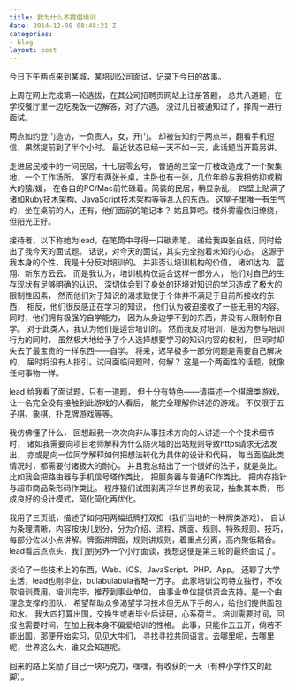 ```yaml
---
title: 我为什么不提倡培训
date: 2014-12-08 08:48:21 Z
categories:
- blog
layout: post
---
```


今日下午两点来到某城，某培训公司面试，记录下今日的故事。

上周在网上完成第一轮选拔，在其公司招聘页网站上注册答题，
总共八道题，在学校餐厅里一边吃晚饭一边解答，对了六道。
没过几日被通知过了，择周一进行面试。

两点如约登门造访，一负责人，女，开门。
却被告知约于两点半，翻看手机短信，果然提前到了半个小时。
最近状态已经一天不如一天，此话题当开篇另讲。

走进居民楼中的一间民居，十七层零幺号，
普通的三室一厅被改造成了一个聚集地，一个工作场所。
客厅有两张长桌，主卧也有一张，几位年龄与我相仿抑或稍大的猿/媛，
在各自的PC/Mac前忙碌着。简装的民居，稍显杂乱，
四壁上贴满了诸如Ruby技术架构、JavaScript技术架构等等乱入的东西。
这屋子里唯一有生气的，坐在桌前的人，还有，他们面前的笔记本？
姑且算吧。楼外雾霾依旧缭绕，但阳光正好。

接待者，以下称她为lead，在笔筒中寻得一只碳素笔，
递给我四张白纸，同时给出了我今天的面试题。
话说，对今天的面试，其实完全抱着未知的心态。
这源于我本身的个性，我是十分反对培训的。
并非否认培训机构的价值，
诸如达内、蓝翔、新东方云云。
而是我认为，培训机构仅适合这样一部分人，
他们对自己的生存现状有足够明确的认识，
深切体会到了身处的环境对知识的学习造成了极大的限制性因素，
然而他们对于知识的渴求致使于个体并不满足于目前所接收的东西，
相反，他们很反感正在学习的知识，
他们认为被迫接收了一些无用的内容。
同时，他们拥有极强的自学能力，
因为从身边学不到的东西，并没有人限制你自学。
对于此类人，我认为他们是适合培训的。
然而我反对培训，是因为参与培训行为的同时，
虽然极大地给予了个人选择想要学习的知识内容的权利，
但同时却失去了最宝贵的一样东西——自学。
将来，迟早极多一部分问题是需要自己解决的，
届时将没有人指引。试问面临问题时，何解？
这是一个两面性的话题，就像任何事物一样。

lead 给我看了面试题，只有一道题，
但十分有特色——请描述一个棋牌类游戏，
让一名完全没有接触到此游戏的人看后，
能完全理解你讲述的游戏。
不仅限于五子棋、象棋、扑克牌游戏等等。

我仿佛懂了什么，
回想起我一次次向非从事技术方向的人讲述一个个技术细节时，
诸如我需要向项目老师解释为什么防火墙的出站规则导致https请求无法发出，
亦或是向一位同学解释如何把想法转化为具体的设计和代码，
每当面临此类情况时，都需要付诸极大的耐心。
并且我总结出了一个很好的法子，就是类比。
比如我会把路由器与手机信号塔作类比，
把服务器与普通PC作类比，
把内存指针与超市商品条形码作类比。
程序猿们试图剥离浮华世界的表现，抽象其本质，
形成良好的设计模式，简化简化再优化。

我用了三页纸，描述了如何用两幅纸牌打双扣（我们当地的一种牌类游戏）。
自认为条理清晰，内容按块儿划分，分为介绍、流程、牌面、规则、特殊规则、技巧，
每部分佐以小点讲解。牌面讲牌面，规则讲规则，着重点分离，高内聚低耦合。
lead看后点点头，我们到另外一个小厅面谈，我想这便是第三轮的最终面试了。

谈论了一些技术上的东西，Web、iOS、JavaScript、PHP、App。
还聊了大学生活，lead也刚毕业，bulabulabula省略一万字。
此家培训公司特立独行，不收取培训费用，培训完毕，推荐到事业单位，
由事业单位提供资金支持。是一个由理念支撑的团队，
希望帮助众多渴望学习技术但无从下手的人，给他们提供面包和水。
我大四打算出国，交换生或者毕业后读研，心系荷兰。
培训需要时间，回报也需要时间，在加上我本身不偏爱培训的性格。
此事，只能作五五开，倘若不能出国，那便开始实习，见见大牛们，
寻找寻找共同语言。去哪里呢，去哪里呢，世界这么大，谁又会知道呢。

回来的路上奖励了自己一块巧克力，嘿嘿，有收获的一天（有种小学作文的赶脚）。
